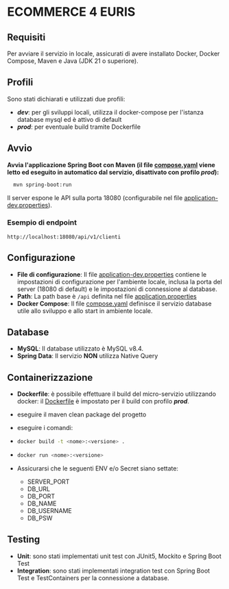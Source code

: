 # ECOMMERCE 4 EURIS

## Requisiti

Per avviare il servizio in locale, assicurati di avere installato Docker, Docker Compose, Maven e Java (JDK 21 o superiore).

## Profili
Sono stati dichiarati e utilizzati due profili:
* ***dev***: per gli sviluppi locali, utilizza il docker-compose per l'istanza database mysql ed è attivo di default
* ***prod***: per eventuale build tramite Dockerfile

## Avvio

**Avvia l'applicazione Spring Boot con Maven (il file [compose.yaml](compose.yaml) viene letto ed eseguito in automatico dal servizio, disattivato con profilo *prod*):**

```bash
  mvn spring-boot:run
```

Il server espone le API sulla porta 18080 (configurabile nel file [application-dev.properties](src/main/resources/application-dev.properties)).

### Esempio di endpoint

```http://localhost:18080/api/v1/clienti```

## Configurazione

* **File di configurazione**: Il file [application-dev.properties](src/main/resources/application-dev.properties) contiene le impostazioni di configurazione per l'ambiente locale, inclusa la porta del server (18080 di default) e le impostazioni di connessione al database.
* **Path**: La path base è ```/api``` definita nel file [application.properties](src/main/resources/application.properties)
* **Docker Compose**: Il file [compose.yaml](compose.yaml) definisce il servizio database utile allo sviluppo e allo start in ambiente locale.

## Database

* **MySQL**: Il database utilizzato è MySQL v8.4.
* **Spring Data**: Il servizio **NON** utilizza Native Query

## Containerizzazione
* **Dockerfile**: è possibile effettuare il build del micro-servizio utilizzando docker: il [Dockerfile](Dockerfile) è impostato per il build con 
profilo ***prod***.
* eseguire il maven clean package del progetto
* eseguire i comandi:
* ```bash 
  docker build -t <nome>:<versione> . 
  ```
* ```bash
  docker run <nome>:<versione>
  ```
  
* Assicurarsi che le seguenti ENV e/o Secret siano settate:
  * SERVER_PORT
  * DB_URL
  * DB_PORT
  * DB_NAME
  * DB_USERNAME
  * DB_PSW

## Testing

* **Unit**: sono stati implementati unit test con JUnit5, Mockito e Spring Boot Test
* **Integration**: sono stati implementati integration test con Spring Boot Test e TestContainers per la connessione a database.